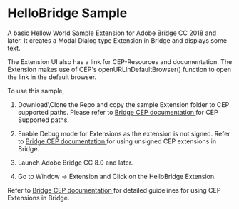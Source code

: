<h1> HelloBridge Sample </h1>

A basic Hellow World Sample Extension for Adobe Bridge CC 2018 and later. It creates a Modal Dialog type Extension in Bridge and displays some text.

The Extension UI also has a link for CEP-Resources and documentation. The Extension makes use of CEP's openURLInDefaultBrowser() function to open the link in the default browser.

To use this sample, 

1) Download\Clone the Repo and copy the sample Extension folder to CEP supported paths. Please refer to <a href="https://github.com/Adobe-CEP/CEP-Resources/tree/master/Documentation"> Bridge CEP documentation </a> for CEP Supported paths.

2) Enable Debug mode for Extensions as the extension is not signed. Refer to <a href="https://github.com/Adobe-CEP/CEP-Resources/tree/master/Documentation"> Bridge CEP documentation </a>  for using unsigned CEP extensions in Bridge.

3) Launch Adobe Bridge CC 8.0 and later.

4) Go to Window -> Extension and Click on the HelloBridge Extension.
 
 Refer to <a href="https://github.com/Adobe-CEP/CEP-Resources/tree/master/Documentation"> Bridge CEP documentation </a> for detailed guidelines for using CEP Extensions in Bridge.
